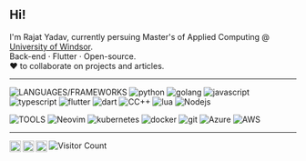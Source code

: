 ## Hi!

I'm Rajat Yadav, currently persuing Master's of Applied Computing @ [University of Windsor](https://www.uwindsor.ca).  
Back-end &sdot; Flutter &sdot; Open-source.  
❤️ to collaborate on projects and articles.  

----

![LANGUAGES/FRAMEWORKS](https://img.shields.io/static/v1?logo=&label=&message=LANGUAGE/FRAMEWORK:&color=36465D&logoColor=AAA&style=flat-square&link=)
![python](https://img.shields.io/static/v1?logo=python&label=&message=python&color=36465D&logoColor=AAA&style=flat-square&link=)
![golang](https://img.shields.io/static/v1?logo=go&label=&message=golang&color=36465D&logoColor=AAA&style=flat-square&link=)
![javascript](https://img.shields.io/static/v1?logo=javascript&label=&message=javascript&color=36465D&logoColor=AAA&style=flat-square&link=)
![typescript](https://img.shields.io/static/v1?logo=typescript&label=&message=typescript&color=36465D&logoColor=AAA&style=flat-square&link=)
![flutter](https://img.shields.io/static/v1?logo=flutter&label=&message=flutter&color=36465D&logoColor=AAA&style=flat-square&link=)
![dart](https://img.shields.io/static/v1?logo=dart&label=&message=dart&color=36465D&logoColor=AAA&style=flat-square&link=)
![CC++](https://img.shields.io/static/v1?logo=c&label=&message=C/C++&color=36465D&logoColor=AAA&style=flat-square&link=)
![lua](https://img.shields.io/static/v1?logo=lua&label=&message=lua&color=36465D&logoColor=AAA&style=flat-square&link=)
![Nodejs](https://img.shields.io/static/v1?logo=nodejs&label=&message=nodejs&color=36465D&logoColor=AAA&style=flat-square&link=)


![TOOLS](https://img.shields.io/static/v1?logo=&label=&message=TOOLS:&color=36465D&logoColor=AAA&style=flat-square&link=)
![Neovim](https://img.shields.io/static/v1?logo=neovim&label=&message=neovim&color=36465D&logoColor=AAA&style=flat-square&link=)
![kubernetes](https://img.shields.io/static/v1?logo=kubernetes&label=&message=kubernetes&color=36465D&logoColor=AAA&style=flat-square&link=)
![docker](https://img.shields.io/static/v1?logo=docker&label=&message=docker&color=36465D&logoColor=AAA&style=flat-square&link=)
![git](https://img.shields.io/static/v1?logo=git&label=&message=git&color=36465D&logoColor=AAA&style=flat-square&link=)
![Azure](https://img.shields.io/static/v1?logo=azure&label=&message=Azure&color=36465D&logoColor=AAA&style=flat-square&link=)
![AWS](https://img.shields.io/static/v1?logo=aws&label=&message=AWS&color=36465D&logoColor=AAA&style=flat-square&link=)

----

<a href="https://x.com/laggedskapari">
  <img align="left" alt="Laggedskapari's X" width="20px" src="https://simpleicons.now.sh/x/495f7e" />
</a>
<a href="https://linkedin.com/in/esrajatyadav">
  <img align="left" alt="Rajat's LinkedIn" width="20px" src="https://simpleicons.now.sh/linkedin/495f7e" />
</a>
<a href="https://medium.com/@laggedskapari">
  <img align="left" alt="Rajat's Medium" width="20px" src="https://simpleicons.now.sh/medium/495f7e" />
</a>  
  
![Visitor Count](https://profile-counter.glitch.me/{laggedskapari}/count.svg)
